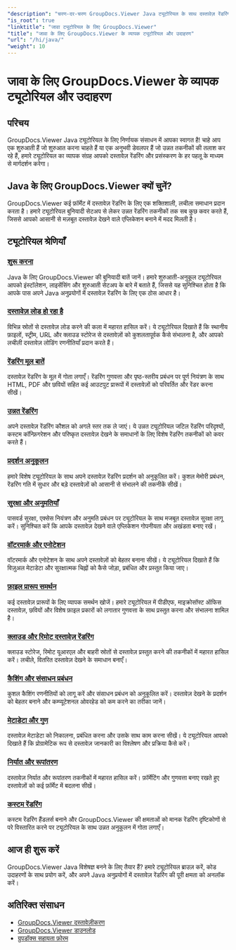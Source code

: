 ```yaml
---
"description": "चरण-दर-चरण GroupDocs.Viewer Java ट्यूटोरियल के साथ दस्तावेज़ रेंडरिंग और प्रोसेसिंग में महारत हासिल करें। कई फ़ॉर्मेट में दस्तावेज़ों को कुशलतापूर्वक देखने की तकनीक सीखें।"
"is_root": true
"linktitle": "जावा ट्यूटोरियल के लिए GroupDocs.Viewer"
"title": "जावा के लिए GroupDocs.Viewer के व्यापक ट्यूटोरियल और उदाहरण"
"url": "/hi/java/"
"weight": 10
---
```


# जावा के लिए GroupDocs.Viewer के व्यापक ट्यूटोरियल और उदाहरण

## परिचय
GroupDocs.Viewer Java ट्यूटोरियल के लिए निर्णायक संसाधन में आपका स्वागत है! चाहे आप एक शुरुआती हैं जो शुरुआत करना चाहते हैं या एक अनुभवी डेवलपर हैं जो उन्नत तकनीकों की तलाश कर रहे हैं, हमारे ट्यूटोरियल का व्यापक संग्रह आपको दस्तावेज़ रेंडरिंग और प्रसंस्करण के हर पहलू के माध्यम से मार्गदर्शन करेगा।

## Java के लिए GroupDocs.Viewer क्यों चुनें?
GroupDocs.Viewer कई फ़ॉर्मेट में दस्तावेज़ रेंडरिंग के लिए एक शक्तिशाली, लचीला समाधान प्रदान करता है। हमारे ट्यूटोरियल बुनियादी सेटअप से लेकर उन्नत रेंडरिंग तकनीकों तक सब कुछ कवर करते हैं, जिससे आपको आसानी से मज़बूत दस्तावेज़ देखने वाले एप्लिकेशन बनाने में मदद मिलती है।

## ट्यूटोरियल श्रेणियाँ

### [शुरू करना](./getting-started/)
Java के लिए GroupDocs.Viewer की बुनियादी बातें जानें। हमारे शुरुआती-अनुकूल ट्यूटोरियल आपको इंस्टॉलेशन, लाइसेंसिंग और शुरुआती सेटअप के बारे में बताते हैं, जिससे यह सुनिश्चित होता है कि आपके पास अपने Java अनुप्रयोगों में दस्तावेज़ रेंडरिंग के लिए एक ठोस आधार है।

### [दस्तावेज़ लोड हो रहा है](./document-loading/)
विभिन्न स्रोतों से दस्तावेज़ लोड करने की कला में महारत हासिल करें। ये ट्यूटोरियल दिखाते हैं कि स्थानीय फ़ाइलों, स्ट्रीम, URL और क्लाउड स्टोरेज से दस्तावेज़ों को कुशलतापूर्वक कैसे संभालना है, और आपको लचीली दस्तावेज़ लोडिंग रणनीतियाँ प्रदान करते हैं।

### [रेंडरिंग मूल बातें](./rendering-basics/)
दस्तावेज़ रेंडरिंग के मूल में गोता लगाएँ। रेंडरिंग गुणवत्ता और पृष्ठ-स्तरीय प्रबंधन पर पूर्ण नियंत्रण के साथ HTML, PDF और छवियों सहित कई आउटपुट प्रारूपों में दस्तावेज़ों को परिवर्तित और रेंडर करना सीखें।

### [उन्नत रेंडरिंग](./advanced-rendering/)
अपने दस्तावेज़ रेंडरिंग कौशल को अगले स्तर तक ले जाएं। ये उन्नत ट्यूटोरियल जटिल रेंडरिंग परिदृश्यों, कस्टम कॉन्फ़िगरेशन और परिष्कृत दस्तावेज़ देखने के समाधानों के लिए विशेष रेंडरिंग तकनीकों को कवर करते हैं।

### [प्रदर्शन अनुकूलन](./performance-optimization/)
हमारे विशेष ट्यूटोरियल के साथ अपने दस्तावेज़ रेंडरिंग प्रदर्शन को अनुकूलित करें। कुशल मेमोरी प्रबंधन, रेंडरिंग गति में सुधार और बड़े दस्तावेज़ों को आसानी से संभालने की तकनीकें सीखें।

### [सुरक्षा और अनुमतियाँ](./security-permissions/)
पासवर्ड सुरक्षा, एक्सेस नियंत्रण और अनुमति प्रबंधन पर ट्यूटोरियल के साथ मजबूत दस्तावेज़ सुरक्षा लागू करें। सुनिश्चित करें कि आपके दस्तावेज़ देखने वाले एप्लिकेशन गोपनीयता और अखंडता बनाए रखें।

### [वॉटरमार्क और एनोटेशन](./watermarks-annotations/)
वॉटरमार्क और एनोटेशन के साथ अपने दस्तावेज़ों को बेहतर बनाना सीखें। ये ट्यूटोरियल दिखाते हैं कि विज़ुअल मेटाडेटा और सुरक्षात्मक चिह्नों को कैसे जोड़ा, प्रबंधित और प्रस्तुत किया जाए।

### [फ़ाइल प्रारूप समर्थन](./file-formats-support/)
कई दस्तावेज़ प्रारूपों के लिए व्यापक समर्थन खोजें। हमारे ट्यूटोरियल में पीडीएफ, माइक्रोसॉफ्ट ऑफिस दस्तावेज़, छवियों और विशेष फ़ाइल प्रकारों को लगातार गुणवत्ता के साथ प्रस्तुत करना और संभालना शामिल है।

### [क्लाउड और रिमोट दस्तावेज़ रेंडरिंग](./cloud-remote-document-rendering/)
क्लाउड स्टोरेज, रिमोट यूआरएल और बाहरी स्रोतों से दस्तावेज़ प्रस्तुत करने की तकनीकों में महारत हासिल करें। लचीले, वितरित दस्तावेज़ देखने के समाधान बनाएँ।

### [कैशिंग और संसाधन प्रबंधन](./caching-resource-management/)
कुशल कैशिंग रणनीतियों को लागू करें और संसाधन प्रबंधन को अनुकूलित करें। दस्तावेज़ देखने के प्रदर्शन को बेहतर बनाने और कम्प्यूटेशनल ओवरहेड को कम करने का तरीका जानें।

### [मेटाडेटा और गुण](./metadata-properties/)
दस्तावेज़ मेटाडेटा को निकालना, प्रबंधित करना और उसके साथ काम करना सीखें। ये ट्यूटोरियल आपको दिखाते हैं कि प्रोग्रामेटिक रूप से दस्तावेज़ जानकारी का विश्लेषण और प्रक्रिया कैसे करें।

### [निर्यात और रूपांतरण](./export-conversion/)
दस्तावेज़ निर्यात और रूपांतरण तकनीकों में महारत हासिल करें। फ़ॉर्मेटिंग और गुणवत्ता बनाए रखते हुए दस्तावेज़ों को कई फ़ॉर्मेट में बदलना सीखें।

### [कस्टम रेंडरिंग](./custom-rendering/)
कस्टम रेंडरिंग हैंडलर्स बनाने और GroupDocs.Viewer की क्षमताओं को मानक रेंडरिंग दृष्टिकोणों से परे विस्तारित करने पर ट्यूटोरियल के साथ उन्नत अनुकूलन में गोता लगाएँ।

## आज ही शुरू करें
GroupDocs.Viewer Java विशेषज्ञ बनने के लिए तैयार हैं? हमारे ट्यूटोरियल ब्राउज़ करें, कोड उदाहरणों के साथ प्रयोग करें, और अपने Java अनुप्रयोगों में दस्तावेज़ रेंडरिंग की पूरी क्षमता को अनलॉक करें।

## अतिरिक्त संसाधन
- [GroupDocs.Viewer दस्तावेज़ीकरण](https://reference.groupdocs.com/viewer/java/)
- [GroupDocs.Viewer डाउनलोड](https://downloads.groupdocs.com/viewer/java)
- [ग्रुपडॉक्स सहायता फ़ोरम](https://forum.groupdocs.com/c/viewer/)